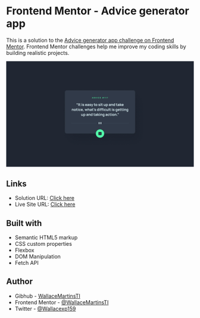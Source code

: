 # Frontend Mentor - Advice generator app

This is a solution to the [Advice generator app challenge on Frontend Mentor](https://www.frontendmentor.io/challenges/advice-generator-app-QdUG-13db). Frontend Mentor challenges help me improve my coding skills by building realistic projects. 

![](./images/desktop-design.jpg)

## Links

- Solution URL: [Click here](https://github.com/WallaceMartinsTI/FM_advice_generator_app)
- Live Site URL: [Click here](https://wallacemartinsti.github.io/FM_product_preview_card/)

## Built with

- Semantic HTML5 markup
- CSS custom properties
- Flexbox
- DOM Manipulation
- Fetch API

## Author

- Gibhub - [WallaceMartinsTI](https://github.com/WallaceMartinsTI)
- Frontend Mentor - [@WallaceMartinsTI](https://www.frontendmentor.io/profile/WallaceMartinsTI)
- Twitter - [@Wallacexp159](https://twitter.com/wallacexp159)
